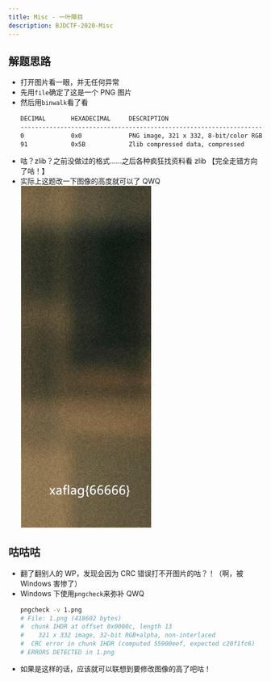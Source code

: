 ```yaml
---
title: Misc - 一叶障目
description: BJDCTF-2020-Misc
---
```


## 解题思路

- 打开图片看一眼，并无任何异常
- 先用`file`确定了这是一个 PNG 图片
- 然后用`binwalk`看了看
    ```bash
    DECIMAL       HEXADECIMAL     DESCRIPTION
    --------------------------------------------------------------------------------
    0             0x0             PNG image, 321 x 332, 8-bit/color RGBA, non-interlaced
    91            0x5B            Zlib compressed data, compressed
    ```
- 咕？zlib？之前没做过的格式……之后各种疯狂找资料看 zlib 【完全走错方向了咕！】
- 实际上这题改一下图像的高度就可以了 QWQ <br>
![最终结果](img/leaf_cover_eyes01.jpg)

## 咕咕咕

- 翻了翻别人的 WP，发现会因为 CRC 错误打不开图片的咕？！（啊，被 Windows 害惨了）
- Windows 下使用`pngcheck`来弥补 QWQ
    ```bash
    pngcheck -v 1.png
    # File: 1.png (418602 bytes)
    #  chunk IHDR at offset 0x0000c, length 13
    #    321 x 332 image, 32-bit RGB+alpha, non-interlaced
    #  CRC error in chunk IHDR (computed 55900eef, expected c20f1fc6)
    # ERRORS DETECTED in 1.png
    ```
 - 如果是这样的话，应该就可以联想到要修改图像的高了吧咕！
